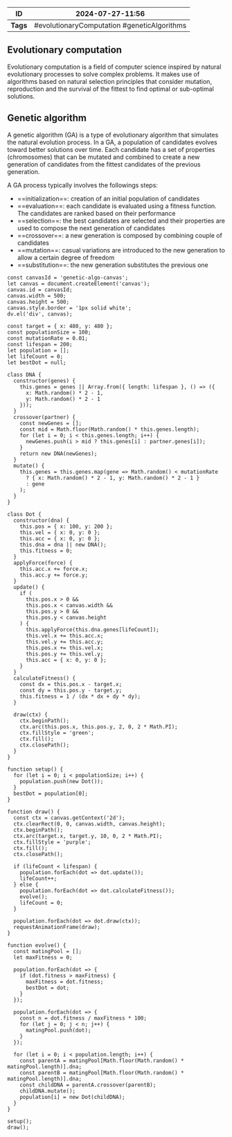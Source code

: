 
| ID       | 2024-07-27-11:56                            |
| -------- | ------------------------------------------- |
| **Tags** | #evolutionaryComputation #geneticAlgorithms |
## Evolutionary computation

Evolutionary computation is a field of computer science inspired by natural evolutionary processes to solve complex problems. It makes use of algorithms based on natural selection principles that consider mutation, reproduction and the survival of the fittest to find optimal or sub-optimal solutions.

## Genetic algorithm

A genetic algorithm (GA) is a type of evolutionary algorithm that simulates the natural evolution process. In a GA, a population of candidates evolves toward better solutions over time. Each candidate has a set of properties (chromosomes) that can be mutated and combined to create a new generation of candidates from the fittest candidates of the previous generation.

A GA process typically involves the followings steps:
- ==initialization==: creation of an initial population of candidates
- ==evaluation==: each candidate is evaluated using a fitness function. The candidates are ranked based on their performance
- ==selection==: the best candidates are selected and their properties are used to compose the next generation of candidates
- ==crossover==: a new generation is composed by combining couple of candidates
- ==mutation==: casual variations are introduced to the new generation to allow a certain degree of freedom
- ==substitution==: the new generation substitutes the previous one



```dataviewjs
const canvasId = 'genetic-algo-canvas';
let canvas = document.createElement('canvas');
canvas.id = canvasId;
canvas.width = 500;
canvas.height = 500;
canvas.style.border = '1px solid white';
dv.el('div', canvas);

const target = { x: 480, y: 480 };
const populationSize = 100;
const mutationRate = 0.01;
const lifespan = 200;
let population = [];
let lifeCount = 0;
let bestDot = null;

class DNA {
  constructor(genes) {
    this.genes = genes || Array.from({ length: lifespan }, () => ({
      x: Math.random() * 2 - 1,
      y: Math.random() * 2 - 1
    }));
  }
  crossover(partner) {
    const newGenes = [];
    const mid = Math.floor(Math.random() * this.genes.length);
    for (let i = 0; i < this.genes.length; i++) {
      newGenes.push(i > mid ? this.genes[i] : partner.genes[i]);
    }
    return new DNA(newGenes);
  }
  mutate() {
    this.genes = this.genes.map(gene => Math.random() < mutationRate
      ? { x: Math.random() * 2 - 1, y: Math.random() * 2 - 1 }
      : gene
    );
  }
}

class Dot {
  constructor(dna) {
    this.pos = { x: 100, y: 200 };
    this.vel = { x: 0, y: 0 };
    this.acc = { x: 0, y: 0 };
    this.dna = dna || new DNA();
    this.fitness = 0;
  }
  applyForce(force) {
    this.acc.x += force.x;
    this.acc.y += force.y;
  }
  update() {
    if (
      this.pos.x > 0 &&
      this.pos.x < canvas.width &&
      this.pos.y > 0 &&
      this.pos.y < canvas.height
    ) {
      this.applyForce(this.dna.genes[lifeCount]);
      this.vel.x += this.acc.x;
      this.vel.y += this.acc.y;
      this.pos.x += this.vel.x;
      this.pos.y += this.vel.y;
      this.acc = { x: 0, y: 0 };
    }
  }
  calculateFitness() {
    const dx = this.pos.x - target.x;
    const dy = this.pos.y - target.y;
    this.fitness = 1 / (dx * dx + dy * dy);
  }

  draw(ctx) {
    ctx.beginPath();
    ctx.arc(this.pos.x, this.pos.y, 2, 0, 2 * Math.PI);
    ctx.fillStyle = 'green';
    ctx.fill();
    ctx.closePath();
  }
}

function setup() {
  for (let i = 0; i < populationSize; i++) {
    population.push(new Dot());
  }
  bestDot = population[0];
}

function draw() {
  const ctx = canvas.getContext('2d');
  ctx.clearRect(0, 0, canvas.width, canvas.height);
  ctx.beginPath();
  ctx.arc(target.x, target.y, 10, 0, 2 * Math.PI);
  ctx.fillStyle = 'purple';
  ctx.fill();
  ctx.closePath();

  if (lifeCount < lifespan) {
    population.forEach(dot => dot.update());
    lifeCount++;
  } else {
    population.forEach(dot => dot.calculateFitness());
    evolve();
    lifeCount = 0;
  }

  population.forEach(dot => dot.draw(ctx));
  requestAnimationFrame(draw);
}

function evolve() {
  const matingPool = [];
  let maxFitness = 0;

  population.forEach(dot => {
    if (dot.fitness > maxFitness) {
      maxFitness = dot.fitness;
      bestDot = dot;
    }
  });

  population.forEach(dot => {
    const n = dot.fitness / maxFitness * 100;
    for (let j = 0; j < n; j++) {
      matingPool.push(dot);
    }
  });

  for (let i = 0; i < population.length; i++) {
    const parentA = matingPool[Math.floor(Math.random() * matingPool.length)].dna;
    const parentB = matingPool[Math.floor(Math.random() * matingPool.length)].dna;
    const childDNA = parentA.crossover(parentB);
    childDNA.mutate();
    population[i] = new Dot(childDNA);
  }
}

setup();
draw();

```